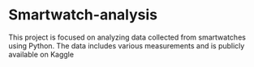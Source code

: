 # Smartwatch-analysis

This project is focused on analyzing data collected from smartwatches using Python. The data includes various measurements and is publicly available on Kaggle
